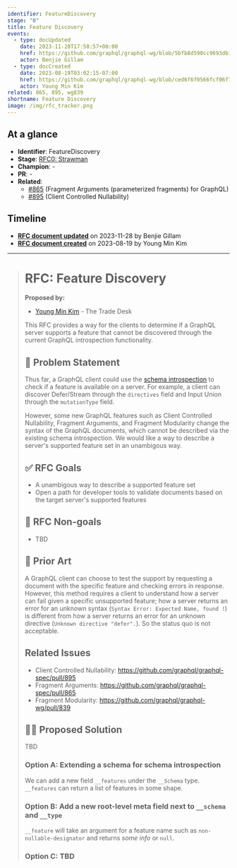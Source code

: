 ```yaml
---
identifier: FeatureDiscovery
stage: "0"
title: Feature Discovery
events:
  - type: docUpdated
    date: 2023-11-28T17:58:57+00:00
    href: https://github.com/graphql/graphql-wg/blob/5bfb8d590cc9693db1149b547d8db5041f05b731/rfcs/FeatureDiscovery.md
    actor: Benjie Gillam
  - type: docCreated
    date: 2023-08-19T03:02:15-07:00
    href: https://github.com/graphql/graphql-wg/blob/ced6f6f0566fcf06f775c2fb312ddbfbc47b9bf8/rfcs/FeatureDiscovery.md
    actor: Young Min Kim
related: 865, 895, wg839
shortname: Feature Discovery
image: /img/rfc_tracker.png
---
```


## At a glance

- **Identifier**: FeatureDiscovery
- **Stage**: [RFC0: Strawman](https://github.com/graphql/graphql-spec/blob/main/CONTRIBUTING.md#stage-0-strawman)
- **Champion**: -
- **PR**: -
- **Related**:
  - [#865](/rfcs/865 "Fragment Arguments (parameterized fragments) for GraphQL / RFCS") (Fragment Arguments (parameterized fragments) for GraphQL)
  - [#895](/rfcs/895 "Client Controlled Nullability / RFCX") (Client Controlled Nullability)

<!-- BEGIN_CUSTOM_TEXT -->



<!-- END_CUSTOM_TEXT -->

## Timeline

- **[RFC document updated](https://github.com/graphql/graphql-wg/blob/5bfb8d590cc9693db1149b547d8db5041f05b731/rfcs/FeatureDiscovery.md)** on 2023-11-28 by Benjie Gillam
- **[RFC document created](https://github.com/graphql/graphql-wg/blob/ced6f6f0566fcf06f775c2fb312ddbfbc47b9bf8/rfcs/FeatureDiscovery.md)** on 2023-08-19 by Young Min Kim

<!-- VERBATIM -->

---

> # RFC: Feature Discovery
> 
> **Proposed by:**
> 
> - [Young Min Kim](https://github.com/aprilrd) - The Trade Desk
> 
> This RFC provides a way for the clients to determine if a GraphQL server supports a feature that cannot be discovered through the current GraphQL introspection functionality.
> 
> ## 📜 Problem Statement
> 
> Thus far, a GraphQL client could use the [schema introspection](https://spec.graphql.org/draft/#sec-Schema-Introspection.Schema-Introspection-Schema) to check if a feature is available on a server. For example, a client can discover Defer/Stream through the `directives` field and Input Union through the `mutationType` field.
> 
> However, some new GraphQL features such as Client Controlled Nullability, Fragment Arguments, and Fragment Modularity change the syntax of the GraphQL documents, which cannot be described via the existing schema introspection. We would like a way to describe a server's supported feature set in an unambigous way.
> 
> ## ✅ RFC Goals
> 
> - A unambigous way to describe a supported feature set
> - Open a path for developer tools to validate documents based on the target server's supported features
> 
> ## 🚫 RFC Non-goals
> 
> - TBD
> 
> ## 🗿 Prior Art
> 
> A GraphQL client can choose to test the support by requesting a document with the specific feature and checking errors in response. However, this method requires a client to understand how a server can fail given a specific unsupported feature; how a server returns an error for an unknown syntax (`Syntax Error: Expected Name, found !`) is different from how a server returns an error for an unknown directive (`Unknown directive "defer".`). So the status quo is not acceptable.
> 
> ## Related Issues
> 
> * Client Controlled Nullability: https://github.com/graphql/graphql-spec/pull/895
> * Fragment Arguments: https://github.com/graphql/graphql-spec/pull/865
> * Fragment Modularity: https://github.com/graphql/graphql-wg/pull/839
> 
> ## 🧑‍💻 Proposed Solution
> 
> TBD
> 
> ### Option A: Extending a schema for schema introspection
> 
> We can add a new field `__features` under the `__Schema` type. `__features` can return a list of features in some shape.
> 
> ### Option B: Add a new root-level meta field next to `__schema` and `__type`
> 
> `__feature` will take an argument for a feature name such as `non-nullable-designator` and returns _some info_ or `null`.
> 
> ### Option C: TBD
